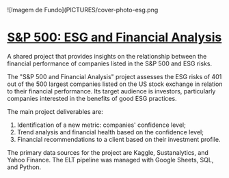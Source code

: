 ![Imagem de Fundo](PICTURES/cover-photo-esg.png

# [S&P 500: ESG and Financial Analysis](https://lookerstudio.google.com/reporting/140477a4-3273-4e43-bd81-9bde03abfdc5)

A shared project that provides insights on the relationship between the financial performance of companies listed in the S&P 500 and ESG risks.

The "S&P 500 and Financial Analysis" project assesses the ESG risks of 401 out of the 500 largest companies listed on the US stock exchange in relation to their financial performance. 
Its target audience is investors, particularly companies interested in the benefits of good ESG practices.

The main project deliverables are:
1) Identification of a new metric: companies' confidence level;
2) Trend analysis and financial health based on the confidence level;
3) Financial recommendations to a client based on their investment profile.

The primary data sources for the project are Kaggle, Sustanalytics, and Yahoo Finance.
The ELT pipeline was managed with Google Sheets, SQL, and Python.
